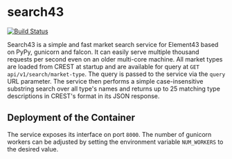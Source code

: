 # search43

[![Build Status](https://drone.element-43.com/api/badges/EVE-Tools/search43/status.svg)](https://drone.element-43.com/EVE-Tools/search43)

Search43 is a simple and fast market search service for Element43 based on PyPy, gunicorn and falcon. It can easily serve multiple thousand requests per second even on an older multi-core machine. All market types are loaded from CREST at startup and are available for query at `GET api/v1/search/market-type`. The query is passed to the service via the `query` URL parameter. The service then performs a simple case-insensitive substring search over all type's names and returns up to 25 matching type descriptions in CREST's format in its JSON response.

## Deployment of the Container
The service exposes its interface on port `8000`. The number of gunicorn workers can be adjusted by setting the environment variable `NUM_WORKERS` to the desired value.
